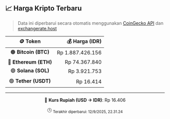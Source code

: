 

<!-- HARGA_KRIPTO -->
## 📈 Harga Kripto Terbaru

> Data ini diperbarui secara otomatis menggunakan [CoinGecko API](https://www.coingecko.com/) dan [exchangerate.host](https://exchangerate.host/)

<div align="center">

| 🪙 Token | 💰 Harga (IDR) |
|:------:|---------------:|
| 🟠 **Bitcoin (BTC)**   | Rp 1.887.426.156 |
| 🔵 **Ethereum (ETH)**  | Rp 74.367.840 |
| 🟣 **Solana (SOL)**    | Rp 3.921.753 |
| 🟢 **Tether (USDT)**   | Rp 16.414 |

---

💱 **Kurs Rupiah (USD → IDR)**: Rp 16.406

🕒 <sub>Terakhir diperbarui: 12/9/2025, 22.31.24</sub>

</div>
<!-- /HARGA_KRIPTO -->